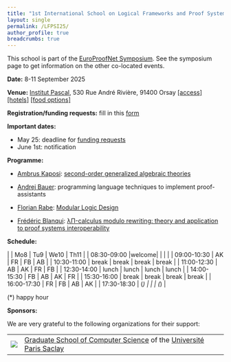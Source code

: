 ```yaml
---
title: "1st International School on Logical Frameworks and Proof Systems Interoperability (LFPSI)"
layout: single
permalink: /LFPSI25/
author_profile: true
breadcrumbs: true
---
```


<!--img src="/_pages/WG1/Sep2023/IMG_20230927_130736.jpg"/-->

This school is part of the [EuroProofNet Symposium](../Symposium). See the symposium page to get information on the other co-located events.

**Date:** 8-11 September 2025

**Venue:** [Institut Pascal](https://www.institut-pascal.universite-paris-saclay.fr/), 530 Rue André Rivière, 91400 Orsay [[access]](access.md) [[hotels]](hotels.md) [[food options]](food.md)

**Registration/funding requests:** fill in this [form](https://forms.gle/JWH48nfBay9uCjhPA)

**Important dates:**
- May 25: deadline for [funding requests](https://forms.gle/JWH48nfBay9uCjhPA)
- June 1st: notification

**Programme:**

* [Ambrus Kaposi](https://akaposi.github.io/): [second-order generalized algebraic theories](../LFPSI25-Ambrus)

* [Andrej Bauer](https://www.andrej.com/): programming language techniques to implement proof-assistants

* [Florian Rabe](https://kwarc.info/people/frabe/): [Modular Logic Design](../LFPSI25-Florian)

* [Frédéric Blanqui](https://blanqui.gitlabpages.inria.fr/): [λΠ-calculus modulo rewriting: theory and application to proof systems interoperability](../LFPSI25-Frédéric)

**Schedule:**

|             | Mo8   | Tu9   | We10  | Th11  |
| 08:30-09:00 |welcome|       |       |       |
| 09:00-10:30 | AK    | FR    | FB    | AB    |
| 10:30-11:00 | break | break | break | break |
| 11:00-12:30 | AB    | AK    | FR    | FB    |
| 12:30-14:00 | lunch | lunch | lunch | lunch |
| 14:00-15:30 | FB    | AB    | AK    | FR    |
| 15:30-16:00 | break | break | break | break |
| 16:00-17:30 | FR    | FB    | AB    | AK    |
| 17:30-18:30 | (*)   |       |       | (*)   |

(*) happy hour

**Sponsors:**

We are very grateful to the following organizations for their support:

<table>
<tr>
<td><a href="https://www.universite-paris-saclay.fr/en/graduate-schools/graduate-school-computer-science"><img src="https://www.universite-paris-saclay.fr/sites/default/files/styles/2400xauto/public/2021-05/GS-informatique-h.png?itok=px6yldkB"/></a></td>
<td><a href="https://www.universite-paris-saclay.fr/en/graduate-schools/graduate-school-computer-science">Graduate School of Computer Science</a> of the <a href="https://www.universite-paris-saclay.fr/en">Université Paris Saclay</a></td>
</tr>
</table>
